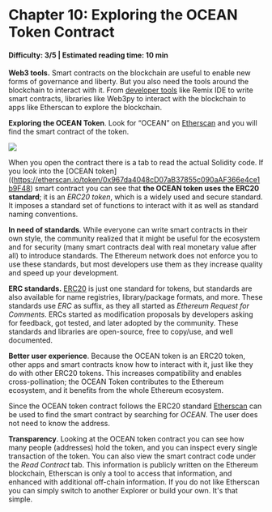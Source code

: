 # Chapter 10: Exploring the OCEAN Token Contract
#### Difficulty: **3/5** \| Estimated reading time: **10 min**

<dialog character="jellyfish">Let's now use your equipment to observe those beautiful new species we've discovered down here</dialog>

**Web3 tools.** Smart contracts on the blockchain are useful to enable new forms of governance and liberty. But you also need the tools around the blockchain to interact with it. From [developer tools](https://github.com/ConsenSys/ethereum-developer-tools-list) like Remix IDE to write smart contracts, libraries like Web3py to interact with the blockchain to apps like Etherscan to explore the blockchain.

**Exploring the OCEAN Token**. Look for “OCEAN” on [Etherscan](https://etherscan.io) and you will find the smart contract of the token.

<img src="/images/chapter10_0.png" />

When you open the contract there is a tab to read the actual Solidity code. If you look into the [OCEAN token]((https://etherscan.io/token/0x967da4048cD07aB37855c090aAF366e4ce1b9F48) smart contract you can see that **the OCEAN token uses the ERC20 standard**; it is an *ERC20 token*, which is a widely used and secure standard. It imposes a standard set of functions to interact with it as well as standard naming conventions.

**In need of standards**. While everyone can write smart contracts in their own style, the community realized that it might be useful for the ecosystem and for security (many smart contracts deal with real monetary value after all) to introduce standards. The Ethereum network does not enforce you to use these standards, but most developers use them as they increase quality and speed up your development.

**ERC standards.** [ERC20](https://github.com/OpenZeppelin/openzeppelin-contracts/blob/master/contracts/token/ERC20/IERC20.sol) is just one standard for tokens, but standards are also available for name registries, library/package formats, and more. These standards use *ERC* as suffix, as they all started as *Ethereum Request for Comments*. ERCs started as modification proposals by developers asking for feedback, got tested, and later adopted by the community. These standards and libraries are open-source, free to copy/use, and well documented.

**Better user experience**. Because the OCEAN token is an ERC20 token, other apps and smart contracts know how to interact with it, just like they do with other ERC20 tokens. This increases compatibility and enables cross-pollination; the OCEAN Token contributes to the Ethereum ecosystem, and it benefits from the whole Ethereum ecosystem.

Since the OCEAN token contract follows the ERC20 standard [Etherscan](https://etherscan.io) can be used to find the smart contract by searching for *OCEAN*. The user does not need to know the address.

**Transparency**. Looking at the OCEAN token contract you can see how many people (addresses) hold the token, and you can inspect every single transaction of the token. You can also view the smart contract code under the *Read Contract* tab. This information is publicly written on the Ethereum blockchain, Etherscan is only a tool to access that information, and enhanced with additional off-chain information. If you do not like Etherscan you can simply switch to another Explorer or build your own. It's that simple.
